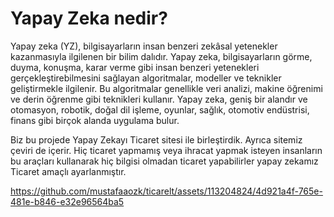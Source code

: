 # Yapay Zeka nedir?


Yapay zeka (YZ), bilgisayarların insan benzeri zekâsal yetenekler kazanmasıyla ilgilenen bir bilim dalıdır. Yapay zeka, bilgisayarların görme, duyma, konuşma, karar verme gibi insan benzeri yetenekleri gerçekleştirebilmesini sağlayan algoritmalar, modeller ve teknikler geliştirmekle ilgilenir. Bu algoritmalar genellikle veri analizi, makine öğrenimi ve derin öğrenme gibi teknikleri kullanır. Yapay zeka, geniş bir alandır ve otomasyon, robotik, doğal dil işleme, oyunlar, sağlık, otomotiv endüstrisi, finans gibi birçok alanda uygulama bulur.

<p>Biz bu projede Yapay Zekayı Ticaret sitesi ile birleştirdik. Ayrıca sitemiz çeviri de içerir. Hiç ticaret yapmamış veya ihracat yapmak isteyen insanların
bu araçları kullanarak hiç bilgisi olmadan ticaret yapabilirler yapay zekamız Ticaret amaçlı ayarlanmıştır.</p>



https://github.com/mustafaaozk/ticarelt/assets/113204824/4d921a4f-765e-481e-b846-e32e96564ba5

